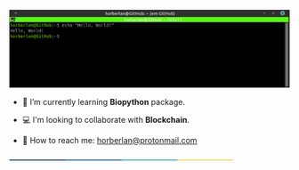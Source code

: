 <p align="center">
  <img src="https://raw.githubusercontent.com/horberlan/horberlan/main/Peek%2001-02-2021%2022-35.gif"/>
  <!-- <img src="https://allhacked.com/up/2019/03/hello-world.gif" width="100%" height="180px"/> -->
<p/>

- :dna: I’m currently learning <b>Biopython</b> package. 

- :computer: I'm looking to collaborate with <b>Blockchain</b>. 


- :email: How to reach me: horberlan@protonmail.com

<!--
###  Programming skills:
 ![Skill](https://img.shields.io/travis/rust-lang/rust?color=%23fb8c00&label=OS&logo=linux&logoColor=%23ffffff)
 ![Skill](https://img.shields.io/travis/rust-lang/rust?color=%23008080&label=PhP&logo=php&logoColor=%23ffffff)
 ![Skill](https://img.shields.io/travis/rust-lang/rust?color=%23fb8c00&label=JS&logo=javascript&logoColor=%23ffffff)
 ![Skill](https://img.shields.io/travis/rust-lang/rust?color=%23008080&label=Python&logo=python&logoColor=%23ffffff)
 ![Skill](https://img.shields.io/travis/rust-lang/rust?color=%23fb8c00&label=Node.js&logo=node.js&logoColor=%23ffffff)
 ![Skill](https://img.shields.io/travis/rust-lang/rust?color=%23008080&label=Ruby&logo=ruby&logoColor=red)
 ![Skill](https://img.shields.io/github/checks-status/badges/shields/91b108d4b7359b2f8794a4614c11cb1157dc9fff?color=%23e98836&label=Rstudio&logo=Rstudio)
-->
<!--
![GitHub tag checks state](https://img.shields.io/github/checks-status/badges/shields/3.3.0?color=%23008080&label=Solidity&logo=solidity)
<code><a href = "https://www.java.com/en/"><img height="40" src="https://raw.githubusercontent.com/github/explore/80688e429a7d4ef2fca1e82350fe8e3517d3494d/topics/python/python.png" alt="Java"></a></code><code><a href = "https://www.java.com/en/"><img height="40" src="https://raw.githubusercontent.com/github/explore/80688e429a7d4ef2fca1e82350fe8e3517d3494d/topics/linux/linux.png" alt="Java"></a></code><code><a href = "https://www.java.com/en/"><img height="40" src="https://raw.githubusercontent.com/github/explore/80688e429a7d4ef2fca1e82350fe8e3517d3494d/topics/php/php.png" alt="php"></a></code>
### Quick overview:

 ### GitHub stats:
<!--
<p align="center">
  <img src="https://github-readme-streak-stats.herokuapp.com/?user=horberlan">
<p/>
-->
<p align="center">
  <img src="https://raw.githubusercontent.com/horberlan/horberlan/main/colored.png">
<p/>
